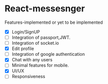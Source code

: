 # React-messesnger


Features-implemented or yet to be implemented

- [x] Login/SignUP
- [ ] Integration of passport,JWT. 
- [ ] Integration of socket.io
- [x] Edit profile
- [ ] Integration of google authentication
- [x] Chat with any users 
- [ ] Minimal features for mobile.
- [x] UI/UX 
- [ ] Responsiveness
